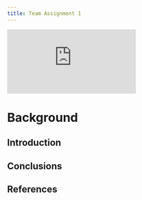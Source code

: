 ```yaml
---
title: Team Assignment 1
---
```


<embed src="https://arnoldjames98.github.io/assignment1.pdf" type="application/pdf" />

# Background

## Introduction

## Conclusions

## References

